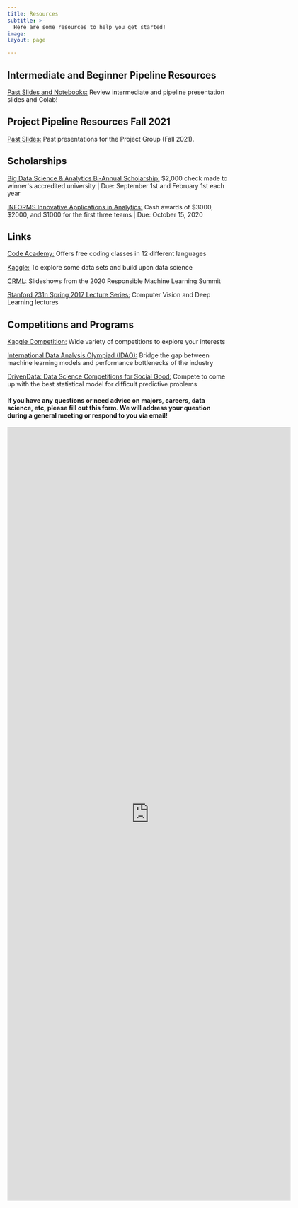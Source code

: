 ```yaml
---
title: Resources
subtitle: >-
  Here are some resources to help you get started!
image:
layout: page

---
```


## Intermediate and Beginner Pipeline Resources
[Past Slides and Notebooks:](https://drive.google.com/drive/folders/1EHsP30pVuNaMkmxgsyCsXjiyq4F124NC?usp=sharing) Review intermediate and pipeline presentation slides and Colab!

## Project Pipeline Resources Fall 2021
[Past Slides:](https://drive.google.com/drive/folders/18xZK4yfVUZKa7Wa-6IY0XVaNuvHe2VO1?usp=sharing) Past presentations for the Project Group (Fall 2021).

## Scholarships

[Big Data Science & Analytics Bi-Annual Scholarship:](http://www.mastersofbusinessanalytics.com/scholarships/big-data-analytics-scholarship/ "Big Data Scholarship") $2,000 check made to winner's accredited university | Due: September 1st and February 1st each year

[INFORMS Innovative Applications in Analytics:](https://www.informs.org/Recognizing-Excellence/Community-Prizes/Analytics-Society/Innovative-Applications-in-Analytics-Award/Innovative-Applications-in-Analytics-Award-Application-Process "INFORMS Scholarship") Cash awards of $3000, $2000, and $1000 for the first three teams | Due: October 15, 2020

## Links

[Code Academy:](https://www.codecademy.com/learn/paths/data-science "Code Academy") Offers free coding classes in 12 different languages

[Kaggle:](https://www.kaggle.com/learn/overview "Kaggle") To explore some data sets and build upon data science

[CRML:](https://slideslive.com/crml-uc-santa-barbara "CRML") Slideshows from the 2020 Responsible Machine Learning Summit

[Stanford 231n Spring 2017 Lecture Series:](https://www.youtube.com/watch?v=vT1JzLTH4G4&list=PL3FW7Lu3i5JvHM8ljYj-zLfQRF3EO8sYv) Computer Vision and Deep Learning lectures

## Competitions and Programs

[Kaggle Competition:](https://www.kaggle.com/competitions "Kaggle") Wide variety of competitions to explore your interests

[International Data Analysis Olympiad (IDAO):](https://idao.world/ "IDAO") Bridge the gap between machine learning models and performance bottlenecks of the industry

[DrivenData: Data Science Competitions for Social Good:](https://www.drivendata.org/competitions/ "DrivenData") Compete to come up with the best statistical model for difficult predictive problems

#### If you have any questions or need advice on majors, careers, data science, etc, please fill out this form. We will address your question during a general meeting or respond to you via email!

<iframe src="https://docs.google.com/forms/d/e/1FAIpQLSfcdqXXVPlPjit3v_MMNjCgNK8MFipFUuWzGX9IQevE-eOvRg/viewform?embedded=true" width="640" height="1749" frameborder="0" marginheight="0" marginwidth="0">Loading…</iframe>
